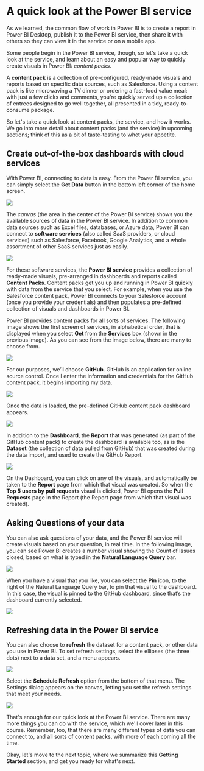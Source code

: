 <properties
   pageTitle="A quick look at the Power BI service"
   description="Easily create dashboards in Power BI with cloud services"
   services="powerbi"
   documentationCenter=""
   authors="davidiseminger"
   manager="erikre"
   backup=""
   editor=""
   tags=""
   qualityFocus="no"
   qualityDate=""
   featuredVideoId="5srP3h3RJf8"
   courseDuration="9m"/>

<tags
   ms.service="powerbi"
   ms.devlang="NA"
   ms.topic="get-started-article"
   ms.tgt_pltfrm="NA"
   ms.workload="powerbi"
   ms.date="06/22/2017"
   ms.author="davidi"/>

# A quick look at the Power BI service
As we learned, the common flow of work in Power BI is to create a report in Power BI Desktop, publish it to the Power BI service, then share it with others so they can view it in the service or on a mobile app.

Some people begin in the Power BI service, though, so let's take a quick look at the service, and learn about an easy and popular way to quickly create visuals in Power BI: *content packs*.

A **content pack** is a collection of pre-configured, ready-made visuals and reports based on specific data sources, such as Salesforce. Using a content pack is like microwaving a TV dinner or ordering a fast-food value meal: with just a few clicks and comments, you're quickly served up a collection of entrees designed to go well together, all presented in a tidy, ready-to-consume package.

So let's take a quick look at content packs, the service, and how it works. We go into more detail about content packs (and the service) in upcoming sections; think of this as a bit of taste-testing to whet your appetite.

## Create out-of-the-box dashboards with cloud services

With Power BI, connecting to data is easy. From the Power BI service, you can simply select the **Get Data** button in the bottom left corner of the home screen.

![](media/powerbi-learning-0-3-dashboards-cloud-services/c0a3_1.png)

The *canvas* (the area in the center of the Power BI service) shows you the available sources of data in the Power BI service. In addition to common data sources such as Excel files, databases, or Azure data, Power BI can connect to **software services** (also called SaaS providers, or cloud services) such as Salesforce, Facebook, Google Analytics, and a whole assortment of other SaaS services just as easily.

![](media/powerbi-learning-0-3-dashboards-cloud-services/c0a3_2.png)

For these software services, the **Power BI service** provides a collection of ready-made visuals, pre-arranged in dashboards and reports called **Content Packs**. Content packs get you up and running in Power BI quickly with data from the service that you select. For example, when you use the Salesforce content pack, Power BI connects to your Salesforce account (once you provide your credentials) and then populates a pre-defined collection of visuals and dashboards in Power BI.

Power BI provides content packs for all sorts of services. The following image shows the first screen of services, in alphabetical order, that is displayed when you select **Get** from the **Services** box (shown in the previous image). As you can see from the image below, there are many to choose from.

![](media/powerbi-learning-0-3-dashboards-cloud-services/c0a3_3.png)

For our purposes, we’ll choose **GitHub**. GitHub is an application for online source control. Once I enter the information and credentials for the GitHub content pack, it begins importing my data.

![](media/powerbi-learning-0-3-dashboards-cloud-services/c0a3_4.png)

Once the data is loaded, the pre-defined GitHub content pack dashboard appears.

![](media/powerbi-learning-0-3-dashboards-cloud-services/c0a3_5.png)

In addition to the **Dashboard**, the **Report** that was generated (as part of the GitHub content pack) to create the dashboard is available too, as is the **Dataset** (the collection of data pulled from GitHub) that was created during the data import, and used to create the GitHub Report.

![](media/powerbi-learning-0-3-dashboards-cloud-services/c0a3_6.png)

On the Dashboard, you can click on any of the visuals, and automatically be taken to the **Report** page from which that visual was created. So when the **Top 5 users by pull requests** visual is clicked, Power BI opens the **Pull Requests** page in the Report (the Report page from which that visual was created).

## Asking Questions of your data
You can also ask questions of your data, and the Power BI service will create visuals based on your question, in real time. In the following image, you can see Power BI creates a number visual showing the Count of Issues closed, based on what is typed in the **Natural Language Query** bar.

![](media/powerbi-learning-0-3-dashboards-cloud-services/c0a3_7.png)

When you have a visual that you like, you can select the **Pin** icon, to the right of the Natural Language Query bar, to pin that visual to the dashboard. In this case, the visual is pinned to the GitHub dashboard, since that’s the dashboard currently selected.

![](media/powerbi-learning-0-3-dashboards-cloud-services/c0a3_8.png)

## Refreshing data in the Power BI service

You can also choose to **refresh** the dataset for a content pack, or other data you use in Power BI. To set refresh settings, select the ellipses (the three dots) next to a data set, and a menu appears.

![](media/powerbi-learning-0-3-dashboards-cloud-services/c0a3_9.png)

Select the **Schedule Refresh** option from the bottom of that menu. The Settings dialog appears on the canvas, letting you set the refresh settings that meet your needs.

![](media/powerbi-learning-0-3-dashboards-cloud-services/c0a3_10.png)

That's enough for our quick look at the Power BI service. There are many more things you can do with the service, which we'll cover later in this course. Remember, too, that there are many different types of data you can connect to, and all sorts of content packs, with more of each coming all the time.

Okay, let's move to the next topic, where we summarize this **Getting Started** section, and get you ready for what's next.
